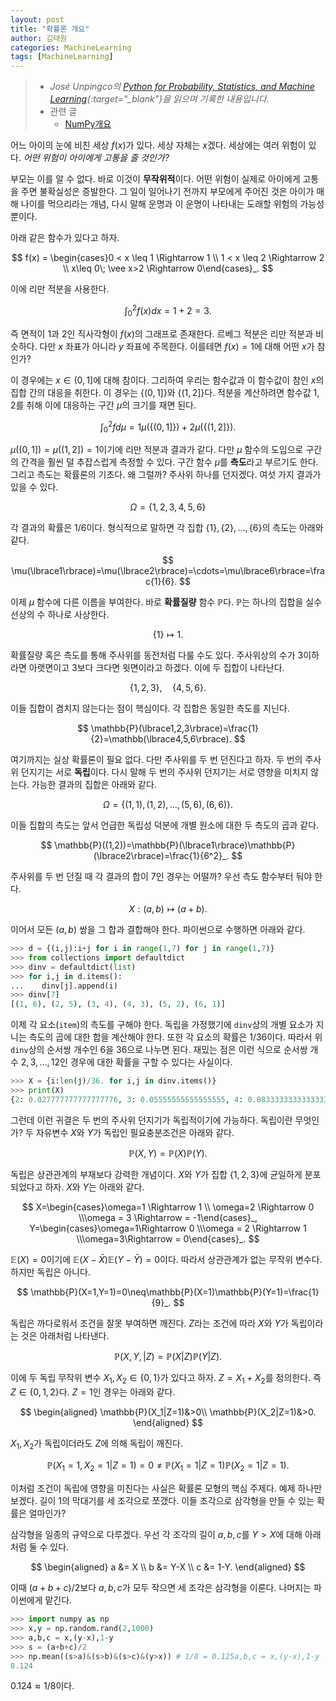 ```yaml
---
layout: post
title: "확률론 개요"
author: 김태원
categories: MachineLearning
tags: [MachineLearning]
---
```


> - *José Unpingco의 [Python for Probability, Statistics, and Machine Learning](https://library.samdu.uz/files/7cbb6fdd660fb2c0f0580bfd6ed73040_Python%20for%20Probability,%20Statistics,%20and%20Machine%20Learning.pdf){:target="_blank"}을 읽으며 기록한 내용입니다.*
> - 관련 글 
>   - [NumPy개요](https://pangmoo-ktw.github.io/pangmoo-KTW/pythonML01)

어느 아이의 눈에 비친 세상 $f(x)$가 있다.
세상 자체는 $x$겠다. 
세상에는 여러 위험이 있다.
*어떤 위험이 아이에게 고통을 줄 것인가?*

부모는 이를 알 수 없다.
바로 이것이 **무작위적**이다.
어떤 위험이 실제로 아이에게 고통을 주면 불확실성은 증발한다. 
그 일이 일어나기 전까지 부모에게 주어진 것은 아이가 매해 나이를 먹으리라는 개념, 다시 말해 운명과 이 운명이 나타내는 도래할 위험의 가능성 뿐이다.

아래 같은 함수가 있다고 하자.

$$
f(x) = \begin{cases}0 < x \leq 1 \Rightarrow 1 \\
       1 < x \leq 2 \Rightarrow 2 \\
       x\leq 0\; \vee x>2 \Rightarrow 0\end{cases}_.
$$

이에 리만 적분을 사용한다.

$$
\int^2_0f(x)dx=1+2=3.
$$

즉 면적이 $1$과 $2$인 직사각형이 $f(x)$의 그래프로 존재한다.
르베그 적분은 리만 적분과 비슷하다.
다만 $x$ 좌표가 아니라 $y$ 좌표에 주목한다. 
이를테면 $f(x)=1$에 대해 어떤 $x$가 참인가?

이 경우에는 $x\in(0,1]$에 대해 참이다. 
그리하여 우리는 함수값과 이 함수값이 참인 $x$의 집합 간의 대응을 취한다.
이 경우는 $\lbrace(0,1]\rbrace$와 $\lbrace(1,2]\rbrace$다. 
적분을 계산하려면 함수값 $1,2$를 취해 이에 대응하는 구간 $\mu$의 크기를 재면 된다. 

$$
\int^2_0fd\mu=1\mu(\lbrace(0,1]\rbrace) + 2\mu(\lbrace(1,2]\rbrace).
$$

$\mu((0,1])=\mu((1,2])=1$이기에 리만 적분과 결과가 같다. 
다만 $\mu$ 함수의 도입으로 구간의 간격을 훨씬 덜 추잡스럽게 측정할 수 있다. 
구간 함수 $\mu$를 **측도**라고 부르기도 한다. 
그리고 측도는 확률론의 기초다.
왜 그럴까?
주사위 하나를 던지겠다. 
여섯 가지 결과가 있을 수 있다. 

$$
\Omega = \lbrace1,2,3,4,5,6\rbrace
$$

각 결과의 확률은 $1/6$이다. 
형식적으로 말하면 각 집합 $\lbrace1\rbrace,\lbrace2\rbrace,\ldots,\lbrace6\rbrace$의 측도는 아래와 같다. 

$$
\mu(\lbrace1\rbrace)=\mu(\lbrace2\rbrace)=\cdots=\mu\lbrace6\rbrace=\frac{1}{6}.
$$

이제 $\mu$ 함수에 다른 이름을 부여한다.
바로 **확률질량** 함수 $\mathbb{P}$다. 
$\mathbb{P}$는 하나의 집합을 실수 선상의 수 하나로 사상한다.

$$
\lbrace1\rbrace\longmapsto 1.
$$

확률질량 혹은 측도를 통해 주사위를 동전처럼 다룰 수도 있다.
주사위상의 수가 $3$이하라면 아랫면이고 $3$보다 크다면 윗면이라고 하겠다.
이에 두 집합이 나타난다.

$$
\lbrace 1,2,3\rbrace,\quad\lbrace4,5,6\rbrace.
$$

이들 집합이 겸치지 않는다는 점이 핵심이다. 
각 집합은 동일한 측도를 지닌다.

$$
\mathbb{P}(\lbrace1,2,3\rbrace)=\frac{1}{2}=\mathbb(\lbrace4,5,6\rbrace).
$$

여기까지는 실상 확률론이 필요 없다. 
다만 주사위를 두 번 던진다고 하자.
두 번의 주사위 던지기는 서로 **독립**이다.
다시 말해 두 번의 주사위 던지기는 서로 영향을 미치지 않는다.
가능한 결과의 집합은 아래와 같다.

$$
\Omega=\lbrace(1,1),(1,2),\ldots,(5,6),(6,6)\rbrace.
$$

이들 집합의 측도는 앞서 언급한 독립성 덕분에 개별 원소에 대한 두 측도의 곱과 같다.

$$
\mathbb{P}((1,2))=\mathbb{P}(\lbrace1\rbrace)\mathbb{P}(\lbrace2\rbrace)=\frac{1}{6^2}_.
$$

주사위를 두 번 던질 때 각 결과의 합이 $7$인 경우는 어떨까?
우선 측도 함수부터 둬야 한다.

$$
X:(a,b)\longmapsto (a+b).
$$

이어서 모든 $(a,b)$ 쌍을 그 합과 결합해야 한다.
파이썬으로 수행하면 아래와 같다. 

```python
>>> d = {(i,j):i+j for i in range(1,7) for j in range(1,7)}
>>> from collections import defaultdict
>>> dinv = defaultdict(list)
>>> for i,j in d.items():
...    dinv[j].append(i)
>>> dinv[7]
[(1, 6), (2, 5), (3, 4), (4, 3), (5, 2), (6, 1)]
```

이제 각 요소(`item`)의 측도를 구해야 한다. 
독립을 가정했기에 `dinv`상의 개별 요소가 지니는 측도의 곱에 대한 합을 계산해야 한다.
또한 각 요소의 확률은 $1/36$이다.
따라서 위 `dinv`상의 순서쌍 개수인 $6$을 $36$으로 나누면 된다.
재밌는 점은 이런 식으로 순서쌍 개수 $2,3,\ldots,12$인 경우에 대한 확률을 구할 수 있다는 사실이다.

```python
>>> X = {i:len(j)/36. for i,j in dinv.items()}
>>> print(X)
{2: 0.027777777777777776, 3: 0.05555555555555555, 4: 0.08333333333333333, 5: 0.1111111111111111, 6: 0.1388888888888889, 7: 0.16666666666666666, 8: 0.1388888888888889, 9: 0.1111111111111111, 10: 0.08333333333333333, 11: 0.05555555555555555, 12: 0.027777777777777776}
```

그런데 이런 귀결은 두 번의 주사위 던지기가 독립적이기에 가능하다.
독립이란 무엇인가?
두 자유변수 $X$와 $Y$가 독립인 필요충분조건은 아래와 같다.

$$
\mathbb{P}(X,Y)=\mathbb{P}(X)\mathbb{P}(Y).
$$

독립은 상관관계의 부재보다 강력한 개념이다. 
$X$와 $Y$가 집합 $\{1,2,3\}$에 균일하게 분포되었다고 하자.
$X$와 $Y$는 아래와 같다.

$$
X=\begin{cases}\omega=1 \Rightarrow 1 \\ \omega=2 \Rightarrow 0 \\\omega = 3 \Rightarrow = -1\end{cases}_,
Y=\begin{cases}\omega=1\Rightarrow 0 \\\omega = 2 \Rightarrow 1 \\\omega=3\Rightarrow = 0\end{cases}_.
$$

$\mathbb{E}(X)=0$이기에 $\mathbb{E}(X-\bar{X})\mathbb{E}(Y-\bar{Y})=0$이다.
따라서 상관관계가 없는 무작위 변수다. 
하지만 독립은 아니다.

$$
\mathbb{P}(X=1,Y=1)=0\neq\mathbb{P}(X=1)\mathbb{P}(Y=1)=\frac{1}{9}_.
$$

독립은 까다로워서 조건을 잘못 부여하면 깨진다. 
$Z$라는 조건에 따라 $X$와 $Y$가 독립이라는 것은 아래처럼 나타낸다.

$$
\mathbb{P}(X,Y,|Z)=\mathbb{P}(X|Z)\mathbb{P}(Y|Z).
$$

이에 두 독립 무작위 변수 $X_1,X_2\in\{0,1\}$가 있다고 하자.
$Z=X_1+X_2$를 정의한다. 
즉 $Z\in\{0,1,2\}$다. 
$Z=1$인 경우는 아래와 같다.

$$
\begin{aligned}
\mathbb{P}(X_1|Z=1)&>0\\
        \mathbb{P}(X_2|Z=1)&>0.
\end{aligned}
$$

$X_1,X_2$가 독립이더라도 $Z$에 의해 독립이 깨진다. 

$$
\mathbb{P}(X_1=1,X_2=1|Z=1)=0\neq\mathbb{P}(X_1=1|Z=1)\mathbb{P}(X_2=1|Z=1).
$$

이처럼 조건이 독립에 영향을 미친다는 사실은 확률론 모형의 핵심 주제다. 
예제 하나만 보겠다.
길이 $1$의 막대기를 세 조각으로 쪼갰다. 
이들 조각으로 삼각형을 만들 수 있는 확률은 얼마인가?

삼각형을 일종의 규약으로 다루겠다. 
우선 각 조각의 길이 $a,b,c$를 $Y>X$에 대해 아래처럼 둘 수 있다.

$$
\begin{aligned}
a &= X \\
     b &= Y-X \\
     c &= 1-Y.
\end{aligned}
$$

이때 $(a+b+c)/2$보다 $a,b,c$가 모두 작으면 세 조각은 삼각형을 이룬다. 
나머지는 파이썬에게 맡긴다.

```python
>>> import numpy as np
>>> x,y = np.random.rand(2,1000)
>>> a,b,c = x,(y-x),1-y 
>>> s = (a+b+c)/2 
>>> np.mean((s>a)&(s>b)&(s>c)&(y>x)) # 1/8 = 0.125a,b,c = x,(y-x),1-y
0.124 
```

$0.124\approx1/8$이다. 
